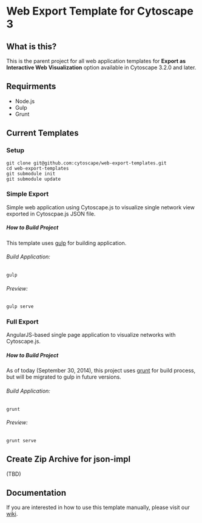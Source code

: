 # Web Export Template for Cytoscape 3

## What is this?
This is the parent project for all web application templates for __Export as Interactive Web Visualization__ option available in Cytoscape 3.2.0 and later.

## Requirments
* Node.js
* Gulp
* Grunt

## Current Templates

### Setup

```
git clone git@github.com:cytoscape/web-export-templates.git
cd web-export-templates
git submodule init
git submodule update
```

### Simple Export
Simple web application using Cytoscape.js to visualize single network view exported in Cytoscpae.js JSON file.

##### How to Build Project
This template uses [gulp](http://gulpjs.com/) for building application.

###### Build Application:
```
gulp
```

###### Preview:
```
gulp serve
```

### Full Export
AngularJS-based single page application to visualize networks with Cytoscape.js.


##### How to Build Project
As of today (September 30, 2014), this project uses [grunt](http://gruntjs.com/) for build process, but will be migrated to gulp in future versions.

###### Build Application:
```
grunt
```

###### Preview:
```
grunt serve
```

## Create Zip Archive for json-impl
(TBD)

## Documentation
If you are interested in how to use this template manually, please visit our [wiki](https://github.com/idekerlab/cyjs-export-parent/wiki).
